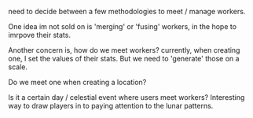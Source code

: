 need to decide between a few methodologies to meet / manage workers.

One idea im not sold on is 'merging' or 'fusing' workers, in the hope to imrpove their stats.

Another concern is, how do we meet workers? currently, when creating one, I set the values of their stats. But we need to 'generate' those on a scale. 

Do we meet one when creating a location?

Is it a certain day / celestial event where users meet workers? Interesting way to draw players in to paying attention to the lunar patterns.
